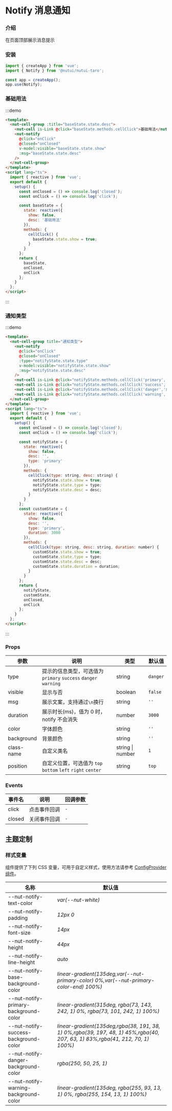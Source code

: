 # Notify 消息通知

### 介绍

在页面顶部展示消息提示

### 安装

```javascript
import { createApp } from 'vue';
import { Notify } from '@nutui/nutui-taro';

const app = createApp();
app.use(Notify);
```

### 基础用法

:::demo

```html
<template>
  <nut-cell-group :title="baseState.state.desc">
    <nut-cell is-Link @click="baseState.methods.cellClick">基础用法</nut-cell>
    <nut-notify
      @click="onClick"
      @closed="onClosed"
      v-model:visible="baseState.state.show"
      :msg="baseState.state.desc"
    />
  </nut-cell-group>
</template>
<script lang="ts">
  import { reactive } from 'vue';
  export default {
    setup() {
      const onClosed = () => console.log('closed');
      const onClick = () => console.log('click');

      const baseState = {
        state: reactive({
          show: false,
          desc: '基础用法'
        }),
        methods: {
          cellClick() {
            baseState.state.show = true;
          }
        }
      };
      return {
        baseState,
        onClosed,
        onClick
      };
    }
  };
</script>
```

:::

### 通知类型

:::demo

```html
<template>
  <nut-cell-group title="通知类型">
    <nut-notify
      @click="onClick"
      @closed="onClosed"
      :type="notifyState.state.type"
      v-model:visible="notifyState.state.show"
      :msg="notifyState.state.desc"
    />
    <nut-cell is-Link @click="notifyState.methods.cellClick('primary','主要通知')">主要通知</nut-cell>
    <nut-cell is-Link @click="notifyState.methods.cellClick('success','成功通知')">成功通知</nut-cell>
    <nut-cell is-Link @click="notifyState.methods.cellClick('danger','危险通知')">危险通知</nut-cell>
    <nut-cell is-Link @click="notifyState.methods.cellClick('warning','警告通知')">警告通知</nut-cell>
  </nut-cell-group>
</template>
<script lang="ts">
  import { reactive } from 'vue';
  export default {
    setup() {
      const onClosed = () => console.log('closed');
      const onClick = () => console.log('click');

      const notifyState = {
        state: reactive({
          show: false,
          desc: '',
          type: 'primary'
        }),
        methods: {
          cellClick(type: string, desc: string) {
            notifyState.state.show = true;
            notifyState.state.type = type;
            notifyState.state.desc = desc;
          }
        }
      };
      const customState = {
        state: reactive({
          show: false,
          desc: '',
          type: 'primary',
          duration: 3000
        }),
        methods: {
          cellClick(type: string, desc: string, duration: number) {
            customState.state.show = true;
            customState.state.type = type;
            customState.state.desc = desc;
            customState.state.duration = duration;
          }
        }
      };
      return {
        notifyState,
        customState,
        onClosed,
        onClick
      };
    }
  };
</script>
```

:::

### Props

| 参数       | 说明                                                           | 类型             | 默认值   |
| ---------- | -------------------------------------------------------------- | ---------------- | -------- |
| type       | 提示的信息类型，可选值为`primary` `success` `danger` `warning` | string           | `danger` |
| visible    | 显示与否                                                       | boolean          | `false`  |
| msg        | 展示文案，支持通过`\n`换行                                     | string           | `''`     |
| duration   | 展示时长(ms)，值为 0 时，notify 不会消失                       | number           | `3000`   |
| color      | 字体颜色                                                       | string           | `''`     |
| background | 背景颜色                                                       | string           | `''`     |
| class-name | 自定义类名                                                     | string \| number | `1`      |
| position   | 自定义位置，可选值为 `top` `bottom` `left` `right` `center`    | string           | `top`    |

### Events

| 事件名 | 说明         | 回调参数 |
| ------ | ------------ | -------- |
| click  | 点击事件回调 | `-`      |
| closed | 关闭事件回调 | `-`      |

## 主题定制

### 样式变量

组件提供了下列 CSS 变量，可用于自定义样式，使用方法请参考 [ConfigProvider 组件](#/zh-CN/component/configprovider)。

| 名称                                  | 默认值                                                                                                                        |
| ------------------------------------- | ----------------------------------------------------------------------------------------------------------------------------- |
| --nut-notify-text-color               | _var(--nut-white)_                                                                                                            |
| --nut-notify-padding                  | _12px 0_                                                                                                                      |
| --nut-notify-font-size                | _14px_                                                                                                                        |
| --nut-notify-height                   | _44px_                                                                                                                        |
| --nut-notify-line-height              | _auto_                                                                                                                        |
| --nut-notify-base-background-color    | _linear-gradient(135deg,var(--nut-primary-color) 0%,var(--nut-primary-color-end) 100%)_                                       |
| --nut-notify-primary-background-color | _linear-gradient(315deg, rgba(73, 143, 242, 1) 0%, rgba(73, 101, 242, 1) 100%)_                                               |
| --nut-notify-success-background-color | _linear-gradient(135deg,rgba(38, 191, 38, 1) 0%,rgba(39, 197, 48, 1) 45%,rgba(40, 207, 63, 1) 83%,rgba(41, 212, 70, 1) 100%)_ |
| --nut-notify-danger-background-color  | _rgba(250, 50, 25, 1)_                                                                                                        |
| --nut-notify-warning-background-color | _linear-gradient(135deg, rgba(255, 93, 13, 1) 0%, rgba(255, 154, 13, 1) 100%)_                                                |

